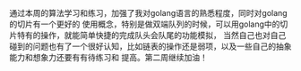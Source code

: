 通过本周的算法学习和练习，加强了我对golang语言的熟悉程度，同时对golang的切片有一个更好的
使用概念，特别是做双端队列的时候，可以用golang中的切片特有的操作，就能简单快捷的完成队头会队尾的功能模拟，
当然自己也对自己碰到的问题也有了一个很好认知，比如链表的操作还是弱项，以及一些自己的抽象能力和想象力还要有有待练习和
提高。第二周继续加油！
